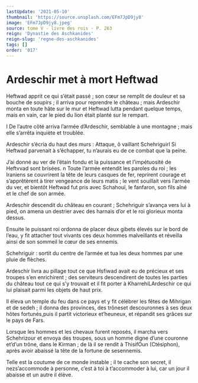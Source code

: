 ```yaml
---
lastUpdate: '2021-05-10'
thumbnail: 'https://source.unsplash.com/EFm7JpD9jy8'
image: 'EFm7JpD9jy8.jpeg'
source: tome V - livre des rois - P. 263
reign: 'Dynastie des Aschkanides'
reign-slug: 'regne-des-aschkanides'
tags: []
order: '017'
---
```


# Ardeschir met à mort Heftwad

Heftwad apprit ce qui s’était passé ; son cœur se remplit de douleur et sa bouche de soupirs ; il arriva pour reprendre le château ; mais Ardeschir monta en toute hâte sur le mur et Heftwad lutta pendant quelque temps, mais en vain, car le pied du lion était planté sur le rempart.

I De l’autre côté arriva l’armée d’Ardeschir, semblable à une montagne ; mais elle s’arrêta inquiète et troublée.

Ardeschir s’écria du haut des murs : Attaque, ô vaillant Schehriguirl Si Heftwad parvenait à s’échapper, tu n’aurais eu de ce combat que la peine.

J’ai donné au ver de l’étain fondu et la puissance et l’impétuosité de Heftvvad sont brisées. n Toute l’armée entendit les paroles du roi ; les Iraniens se couvrirent la tête de leurs casques de fer, reprirent courage et s’apprêtèrent à tirer vengeance de leurs matis ; le vent souillait vers l’armée du ver, et bientôt Heftwad fut pris avec Schahouï, le fanfaron, son fils aîné et le chef de son armée.

Ardeschir descendit du château en courant ; Schehriguir s’avança vers lui à pied, on amena un destrier avec des harnais d’or et le roi glorieux monta dessus.

Ensuite le puissant roi ordonna de placer deux gibets élevés sur le bord de l’eau, y fit attacher tout vivants ces deux hommes malveillants et réveilla ainsi de son sommeil le cœur de ses ennemis.

Schehriguir : 
sortit du centre de l’armée et tua les deux hommes par une pluie de flèches.

Ardeschir livra au pillage tout ce que Hsfiwad avait eu de précieux et ses troupes s’en enrichirent ; des serviteurs descendirent de toutes les parties du château tout ce qui s’y trouvait et il fit porter à KharrehiLArdeschir ce qui lui plaisait parmi les objets de haut prix.

Il éleva un temple du feu dans ce pays et y fit célébrer les fêtes de Mihrigan et de sedeh ; il donna des provinces, des trôneset descouronnes à ses deux hôtes fortunés,puis il partit victorieux et’heuneux, et répandit ses grâces sur le pays de Fars.

Lorsque les hommes et les chevaux furent reposés, il marcha vers Schehrizour et envoya des troupes, sous un homme digne d’une couronne et’d’un trône, dans le Kirman ; de là il se rendit à ThisifOun (Ctésiphon), après avoir abaissé la tête de la fortune de sesennemis.

Telle est la coutume de ce monde instable ; il te cache son secret, il nezs’accommode à personne, c’est à toi à t’accommoder à lui, car un jour il abaisse et un autre il élève.

